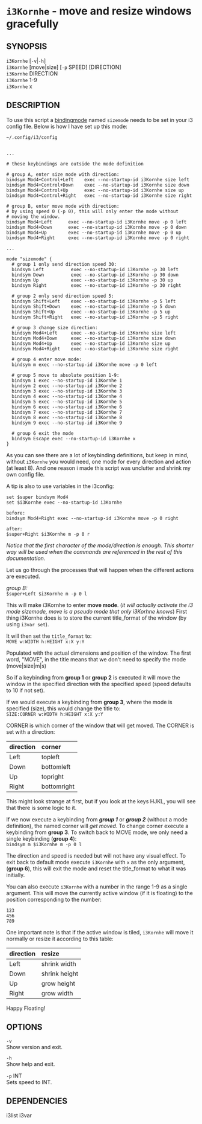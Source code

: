 # `i3Kornhe` - move and resize windows gracefully

SYNOPSIS
--------

`i3Kornhe` [`-v`|`-h`]  
`i3Kornhe` [move|size] [`-p` SPEED] [DIRECTION]  
`i3Kornhe` DIRECTION  
`i3Kornhe` 1-9  
`i3Kornhe` x  

DESCRIPTION
-----------

To use this script a 
[bindingmode](https://i3wm.org/docs/userguide.html#binding_modes)
named `sizemode` needs to be set in your i3 config
file. Below is how I have set up this mode:  

`~/.config/i3/config`   

``` text

...

# these keybindings are outside the mode definition

# group A, enter size mode with direction:
bindsym Mod4+Control+Left    exec --no-startup-id i3Kornhe size left
bindsym Mod4+Control+Down    exec --no-startup-id i3Kornhe size down
bindsym Mod4+Control+Up      exec --no-startup-id i3Kornhe size up
bindsym Mod4+Control+Right   exec --no-startup-id i3Kornhe size right

# group B, enter move mode with direction:
# by using speed 0 (-p 0), this will only enter the mode without
# moving the window.
bindsym Mod4+Left      exec --no-startup-id i3Kornhe move -p 0 left
bindsym Mod4+Down      exec --no-startup-id i3Kornhe move -p 0 down
bindsym Mod4+Up        exec --no-startup-id i3Kornhe move -p 0 up
bindsym Mod4+Right     exec --no-startup-id i3Kornhe move -p 0 right

...

mode "sizemode" {
  # group 1 only send direction speed 30:
  bindsym Left          exec --no-startup-id i3Kornhe -p 30 left
  bindsym Down          exec --no-startup-id i3Kornhe -p 30 down
  bindsym Up            exec --no-startup-id i3Kornhe -p 30 up
  bindsym Right         exec --no-startup-id i3Kornhe -p 30 right
  
  # group 2 only send direction speed 5:
  bindsym Shift+Left    exec --no-startup-id i3Kornhe -p 5 left
  bindsym Shift+Down    exec --no-startup-id i3Kornhe -p 5 down
  bindsym Shift+Up      exec --no-startup-id i3Kornhe -p 5 up
  bindsym Shift+Right   exec --no-startup-id i3Kornhe -p 5 right

  # group 3 change size direction:
  bindsym Mod4+Left     exec --no-startup-id i3Kornhe size left
  bindsym Mod4+Down     exec --no-startup-id i3Kornhe size down
  bindsym Mod4+Up       exec --no-startup-id i3Kornhe size up
  bindsym Mod4+Right    exec --no-startup-id i3Kornhe size right

  # group 4 enter move mode:
  bindsym m exec --no-startup-id i3Kornhe move -p 0 left

  # group 5 move to absolute position 1-9:
  bindsym 1 exec --no-startup-id i3Kornhe 1
  bindsym 2 exec --no-startup-id i3Kornhe 2
  bindsym 3 exec --no-startup-id i3Kornhe 3
  bindsym 4 exec --no-startup-id i3Kornhe 4
  bindsym 5 exec --no-startup-id i3Kornhe 5
  bindsym 6 exec --no-startup-id i3Kornhe 6
  bindsym 7 exec --no-startup-id i3Kornhe 7
  bindsym 8 exec --no-startup-id i3Kornhe 8
  bindsym 9 exec --no-startup-id i3Kornhe 9

  # group 6 exit the mode
  bindsym Escape exec --no-startup-id i3Kornhe x
}
```

As you can see there are a lot of keybinding definitions,
but keep in mind, without `i3Kornhe` you would need,
one mode for every direction and action (at least 8).
And one reason i made this script was unclutter and
shrink my own config file.

A tip is also to use variables in the i3config:  
``` text
set $super bindsym Mod4
set $i3Kornhe exec --no-startup-id i3Kornhe
```

``` text
before:  
bindsym Mod4+Right exec --no-startup-id i3Kornhe move -p 0 right

after:  
$super+Right $i3Kornhe m -p 0 r
```

*Notice that the first character of the mode/direction
is enough. This shorter way will be used when the 
commands are referenced in the rest of this documentation.*

Let us go through the processes that will happen
when the different actions are executed.

*group B:*  
`$super+Left $i3Kornhe m -p 0 l` 

This will make i3Kornhe to enter **move mode**. (*it
will actually activate the i3 mode sizemode, move is
a pseudo mode that only i3Korhne knows*)
First thing i3Kornhe does is to store the current
title_format of the window (by using `i3var set`).

It will then set the `title_format` to:  
`MOVE w:WIDTH h:HEIGHT x:X y:Y`

Populated with the actual dimensions and position
of the window. The first word, "MOVE", in the title
means that we don't need to specify the mode (move|size|m|s)

So if a keybinding from **group 1** or **group 2** is executed
it will move the window in the specified direction with
the specified speed (speed defaults to 10 if not set).

If we would execute a keybinding from **group 3**, where
the mode is specified (size), this would change the
title to:  
`SIZE:CORNER w:WIDTH h:HEIGHT x:X y:Y`  

CORNER is which corner of the window that will get
moved. The CORNER is set with a direction:

direction | corner
:---------|:------
Left      | topleft
Down      | bottomleft
Up        | topright
Right     | bottomright

This might look strange at first, but if you look
at the keys HJKL, you will see that there is some
logic to it.

If we now execute a keybinding from ***group 1*** or ***group 2***
(without a mode definition), the named corner will 
*get moved*. To change corner execute a keybinding
from **group 3**. To switch back to MOVE mode, we
only need a single keybinding (**group 4**):  
`bindsym m $i3Kornhe m -p 0 l`  

The direction and speed is needed but will not have
any visual effect. To exit back to default mode
execute `i3Kornhe` with `x` as the only argument,
(**group 6**), this will exit the mode and reset 
the title_format to what it was initially.  

You can also execute `i3Kornhe` with a number in
the range 1-9 as a single argument. This will move
the currently active window (if it is floating) to
the position corresponding to the number:  

``` text
123
456
789
```

One important note is that if the active window
is tiled, `i3Kornhe` will move it normally or resize
it according to this table:  

direction | resize
:---------|:-------------
Left      | shrink width
Down      | shrink height
Up        | grow height
Right     | grow width

Happy Floating!

OPTIONS
-------

`-v`  
Show version and exit.

`-h`  
Show help and exit.  

`-p` INT  
Sets speed to INT.


DEPENDENCIES
------------

i3list
i3var
